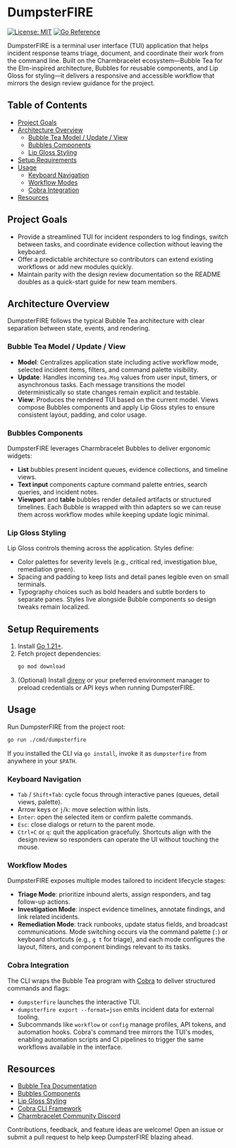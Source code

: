 # DumpsterFIRE

[![License: MIT](https://img.shields.io/badge/License-MIT-yellow.svg)](LICENSE) [![Go Reference](https://pkg.go.dev/badge/github.com/charmbracelet/bubbletea.svg)](https://pkg.go.dev/github.com/charmbracelet/bubbletea)

DumpsterFIRE is a terminal user interface (TUI) application that helps incident response teams triage, document, and coordinate their work from the command line. Built on the Charmbracelet ecosystem—Bubble Tea for the Elm-inspired architecture, Bubbles for reusable components, and Lip Gloss for styling—it delivers a responsive and accessible workflow that mirrors the design review guidance for the project.

## Table of Contents
- [Project Goals](#project-goals)
- [Architecture Overview](#architecture-overview)
  - [Bubble Tea Model / Update / View](#bubble-tea-model--update--view)
  - [Bubbles Components](#bubbles-components)
  - [Lip Gloss Styling](#lip-gloss-styling)
- [Setup Requirements](#setup-requirements)
- [Usage](#usage)
  - [Keyboard Navigation](#keyboard-navigation)
  - [Workflow Modes](#workflow-modes)
  - [Cobra Integration](#cobra-integration)
- [Resources](#resources)

## Project Goals
- Provide a streamlined TUI for incident responders to log findings, switch between tasks, and coordinate evidence collection without leaving the keyboard.
- Offer a predictable architecture so contributors can extend existing workflows or add new modules quickly.
- Maintain parity with the design review documentation so the README doubles as a quick-start guide for new team members.

## Architecture Overview
DumpsterFIRE follows the typical Bubble Tea architecture with clear separation between state, events, and rendering.

### Bubble Tea Model / Update / View
- **Model**: Centralizes application state including active workflow mode, selected incident items, filters, and command palette visibility.
- **Update**: Handles incoming `tea.Msg` values from user input, timers, or asynchronous tasks. Each message transitions the model deterministically so state changes remain explicit and testable.
- **View**: Produces the rendered TUI based on the current model. Views compose Bubbles components and apply Lip Gloss styles to ensure consistent layout, padding, and color usage.

### Bubbles Components
DumpsterFIRE leverages Charmbracelet Bubbles to deliver ergonomic widgets:
- **List** bubbles present incident queues, evidence collections, and timeline views.
- **Text input** components capture command palette entries, search queries, and incident notes.
- **Viewport** and **table** bubbles render detailed artifacts or structured timelines.
Each Bubble is wrapped with thin adapters so we can reuse them across workflow modes while keeping update logic minimal.

### Lip Gloss Styling
Lip Gloss controls theming across the application. Styles define:
- Color palettes for severity levels (e.g., critical red, investigation blue, remediation green).
- Spacing and padding to keep lists and detail panes legible even on small terminals.
- Typography choices such as bold headers and subtle borders to separate panes.
Styles live alongside Bubble components so design tweaks remain localized.

## Setup Requirements
1. Install [Go 1.21+](https://go.dev/dl/).
2. Fetch project dependencies:
   ```bash
   go mod download
   ```
3. (Optional) Install [direnv](https://direnv.net/) or your preferred environment manager to preload credentials or API keys when running DumpsterFIRE.

## Usage
Run DumpsterFIRE from the project root:
```bash
go run ./cmd/dumpsterfire
```
If you installed the CLI via `go install`, invoke it as `dumpsterfire` from anywhere in your `$PATH`.

### Keyboard Navigation
- `Tab` / `Shift+Tab`: cycle focus through interactive panes (queues, detail views, palette).
- Arrow keys or `j`/`k`: move selection within lists.
- `Enter`: open the selected item or confirm palette commands.
- `Esc`: close dialogs or return to the parent mode.
- `Ctrl+C` or `q`: quit the application gracefully.
Shortcuts align with the design review so responders can operate the UI without touching the mouse.

### Workflow Modes
DumpsterFIRE exposes multiple modes tailored to incident lifecycle stages:
- **Triage Mode**: prioritize inbound alerts, assign responders, and tag follow-up actions.
- **Investigation Mode**: inspect evidence timelines, annotate findings, and link related incidents.
- **Remediation Mode**: track runbooks, update status fields, and broadcast communications.
Mode switching occurs via the command palette (`:`) or keyboard shortcuts (e.g., `g t` for triage), and each mode configures the layout, filters, and component bindings relevant to its tasks.

### Cobra Integration
The CLI wraps the Bubble Tea program with [Cobra](https://github.com/spf13/cobra) to deliver structured commands and flags:
- `dumpsterfire` launches the interactive TUI.
- `dumpsterfire export --format=json` emits incident data for external tooling.
- Subcommands like `workflow` or `config` manage profiles, API tokens, and automation hooks.
Cobra's command tree mirrors the TUI's modes, enabling automation scripts and CI pipelines to trigger the same workflows available in the interface.

## Resources
- [Bubble Tea Documentation](https://github.com/charmbracelet/bubbletea)
- [Bubbles Components](https://github.com/charmbracelet/bubbles)
- [Lip Gloss Styling](https://github.com/charmbracelet/lipgloss)
- [Cobra CLI Framework](https://github.com/spf13/cobra)
- [Charmbracelet Community Discord](https://charm.sh/chat)

Contributions, feedback, and feature ideas are welcome! Open an issue or submit a pull request to help keep DumpsterFIRE blazing ahead.
